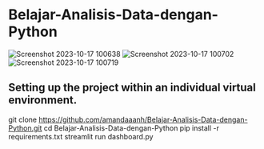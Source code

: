 # Belajar-Analisis-Data-dengan-Python

![Screenshot 2023-10-17 100638](https://github.com/amandaaanh/Belajar-Analisis-Data-dengan-Python/assets/125637539/d69813ad-a45d-4303-a34b-80fd63f0e36d)
![Screenshot 2023-10-17 100702](https://github.com/amandaaanh/Belajar-Analisis-Data-dengan-Python/assets/125637539/fc4903cf-b1b6-4868-9291-afeab2859f99)
![Screenshot 2023-10-17 100719](https://github.com/amandaaanh/Belajar-Analisis-Data-dengan-Python/assets/125637539/351c29bb-a11b-4057-9236-e894a0d794e0)

## Setting up the project within an individual virtual environment.
git clone https://github.com/amandaaanh/Belajar-Analisis-Data-dengan-Python.git
cd Belajar-Analisis-Data-dengan-Python
pip install -r requirements.txt
streamlit run dashboard.py
